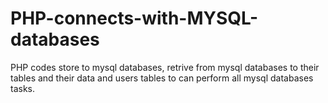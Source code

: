 # PHP-connects-with-MYSQL-databases
PHP codes store to mysql databases, retrive from mysql databases to their tables and their data and users tables to can perform all mysql databases tasks.
